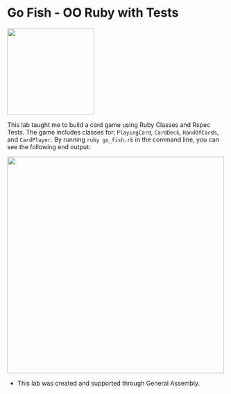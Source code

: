 # Go Fish - OO Ruby with Tests
<img src="https://media.giphy.com/media/t0zfcej3qgZeE/giphy.gif" width=200>

This lab taught me to build a card game using Ruby Classes and Rspec Tests. The game includes classes for: `PlayingCard`, `CardDeck`, `HandOfCards`, and `CardPlayer`. By running `ruby go_fish.rb` in the command line, you can see the following end output:

<img src="http://i.imgur.com/o51MZpr.png" width=500>

* This lab was created and supported through General Assembly. 

